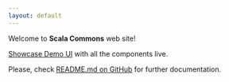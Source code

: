 ```yaml
---
layout: default
---
```


Welcome to **Scala Commons** web site!


[Showcase Demo UI](/scommons-showcase) with all the components live.

Please, check [README.md on GitHub](https://github.com/scommons/scommons) for further documentation.
